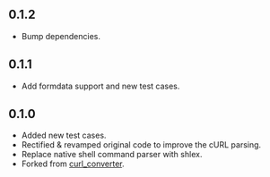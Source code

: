 ## 0.1.2

- Bump dependencies.

## 0.1.1

- Add formdata support and new test cases.

## 0.1.0

- Added new test cases.
- Rectified & revamped original code to improve the cURL parsing.
- Replace native shell command parser with shlex.
- Forked from [curl_converter](https://pub.dev/packages/curl_converter).
